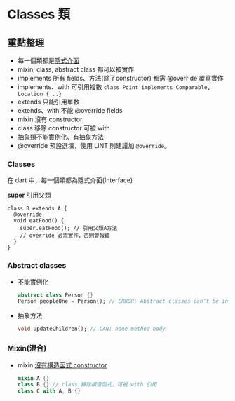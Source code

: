 # Classes 類

## 重點整理

- 每一個類都是[隱式介面](https://dart.dev/guides/language/language-tour#implicit-interfaces)
- mixin, class, abstract class 都可以被實作
- implements 所有 fields、方法(除了constructor) 都需 @override 覆寫實作
- implements、with 可引用複數 `class Point implements Comparable, Location {...}`
- extends 只能引用單數
- extends、with 不能 @override fields
- mixin 沒有 constructor
- class 移除 constructor 可被 with
- 抽象類不能實例化、有抽象方法
- @override 預設選填，使用 LINT 則建議加 `@override`。


### Classes

在 dart 中，每一個類都為隱式介面(Interface)

**super** [引用父類](https://dart.dev/guides/language/language-tour#extending-a-class)
```
class B extends A {
  @override
  void eatFood() {
    super.eatFood(); // 引用父類A方法
    // override 必需實作，否則會報錯
  }
}
```

### Abstract classes

- 不能實例化
  ```dart
  abstract class Person {}
  Person peopleOne = Person(); // ERROR: Abstract classes can’t be instantiated.
  ```
- 抽象方法
  ```dart
  void updateChildren(); // CAN: none method body
  ```

### Mixin(混合)

- mixin [沒有構造函式 constructor](https://dart.dev/tools/diagnostic-messages?utm_source=dartdev&utm_medium=redir&utm_id=diagcode&utm_content=mixin_class_declares_constructor#mixin_class_declares_constructor)
  ```dart
  mixin A {}
  class B {} // class 移除構造函式，可被 with 引用
  class C with A, B {}
  ```

